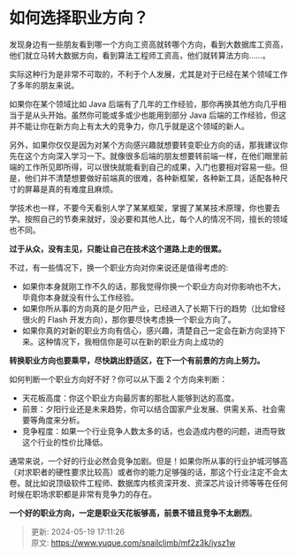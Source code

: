 # 如何选择职业方向？

发现身边有一些朋友看到哪一个方向工资高就转哪个方向，看到大数据库工资高，他们就立马转大数据方向，看到算法工程师工资高，他们就转算法方向……。



实际这种行为是非常不可取的，不利于个人发展，尤其是对于已经在某个领域工作了多年的朋友来说。



如果你在某个领域比如 Java 后端有了几年的工作经验，那你再换其他方向几乎相当于是从头开始。虽然你可能或多或少也能用到部分 Java 后端的工作经验，但这并不能让你在新方向上有太大的竞争力，你几乎就是这个领域的新人。



另外，如果你仅仅是因为对某个方向感兴趣就想要转变职业方向的话，那我建议你先在这个方向深入学习一下。就像很多后端的朋友想要转前端一样，在他们眼里前端的工作所见即所得，可以很快就能看到自己的成果，入门也要相对容易一些。但是，他们并不清楚想要做好前端真的很难，各种新框架，各种新工具，适配各种尺寸的屏幕是真的有难度且麻烦。



学技术也一样，不要今天看别人学了某某框架，掌握了某某技术原理，你也要去学。按照自己的节奏来就好，没必要和其他人比，每个人的情况不同，擅长的领域也不同。



**过于从众，没有主见，只能让自己在技术这个道路上走的很累。**



不过，有一些情况下，换一个职业方向对你来说还是值得考虑的:



+ 如果你本身就刚工作不久的话，那我觉得你换一个职业方向对你影响也不大，毕竟你本身就没有什么工作经验。
+ 如果你所从事的方向真的是夕阳产业，已经进入了长期下行的趋势（比如曾经很火的 Flash 开发方向），那你要尽快考虑换一个职业方向了。
+ 如果你真的对新的职业方向有信心，感兴趣，清楚自己一定会在新方向坚持下来。这种情况下，我相信你是可以在新的职业方向上成功的



**转换职业方向也要乘早，尽快跳出舒适区，在下一个有前景的方向上努力。**



如何判断一个职业方向好不好？你可以从下面 2 个方向来判断：



+ 天花板高度：你这个职业方向最厉害的那批人能够到达的高度。
+ 前景：夕阳行业还是未来趋势，你可以结合国家产业发展、供需关系、社会需要等角度来分析。
+ 竞争程度：如果一个行业竞争人数太多的话，也会造成内卷的问题，进而导致这个行业的性价比降低。



通常来说，一个好的行业必然会竞争加剧。但是！如果你所从事的行业护城河够高（对求职者的硬性要求比较高）或者你的能力足够强的话，那这个行业注定不会太卷。就比如说顶级软件工程师、数据库内核资深开发、资深芯片设计师等等在任何时候在职场求职都是非常有竞争力的存在。



**一个好的职业方向，一定是职业天花板够高，前景不错且竞争不太剧烈**。



> 更新: 2024-05-19 17:11:26  
> 原文: <https://www.yuque.com/snailclimb/mf2z3k/iysz1w>